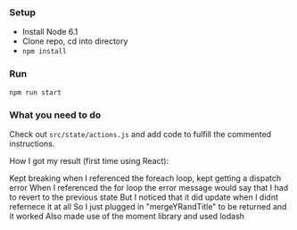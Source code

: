 ### Setup

* Install Node 6.1
* Clone repo, cd into directory
* `npm install`

### Run

`npm run start`

### What you need to do

Check out `src/state/actions.js` and add code to fulfill the commented instructions.

How I got my result (first time using React):

Kept breaking when I referenced the foreach loop, kept getting a dispatch error
When I referenced the for loop the error message would say that I had to revert to the previous state
But I noticed that it did update when I didnt refernece it at all 
So I just plugged in "mergeYRandTitle" to be returned and it worked
Also made use of the moment library and used lodash
